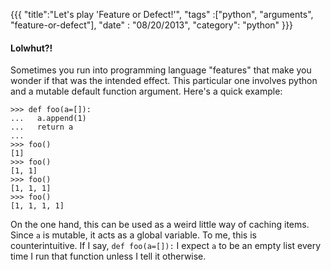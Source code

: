 {{{
    "title":"Let's play 'Feature or Defect!'",
    "tags" :["python", "arguments", "feature-or-defect"],
    "date" : "08/20/2013",
    "category": "python"
}}}

#### Lolwhut?!

Sometimes you run into programming language "features" that make you wonder if that was the intended effect. This particular one involves python and a mutable default function argument. Here's a quick example:

<!--more-->

    >>> def foo(a=[]):
    ...   a.append(1)
    ...   return a
    ... 
    >>> foo()
    [1]
    >>> foo()
    [1, 1]
    >>> foo()
    [1, 1, 1]
    >>> foo()
    [1, 1, 1, 1]

On the one hand, this can be used as a weird little way of caching items. Since `a` is mutable, it acts as a global variable. To me, this is counterintuitive. If I say, `def foo(a=[]):` I expect `a` to be an empty list every time I run that function unless I tell it otherwise.
